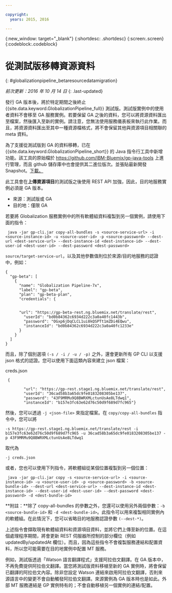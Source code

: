 ```yaml
---

copyright:
  years: 2015, 2016

---
```


{:new_window: target="_blank"}
{:shortdesc: .shortdesc}
{:screen:.screen}
{:codeblock:.codeblock}

# 從測試版移轉資源資料
{: #globalizationpipeline_betaresourcedatamigration}

*前次更新：2016 年 10 月 14 日*
{: .last-updated}

發行 GA 版本後，將於特定期間之後終止 {{site.data.keyword.GlobalizationPipeline_full}} 測試版。測試版實例中的使用者資料不會移至 GA 服務實例。若要保留 GA 之後的資料，您可以將資源資料匯出至檔案，然後匯入至新的實例。請注意，您無法使用服務儀表板來執行此作業。而且，將資源資料匯出至其中一種資源檔格式，將不會保留其他與資源項目相關聯的 meta 資料。

為了支援從測試版到 GA 的資料移轉，已在 {{site.data.keyword.GlobalizationPipeline_short}} 的 Java 指令行工具中新增功能。該工具的原始檔於 https://github.com/IBM-Bluemix/gp-java-tools 上進行管理，而且 github 儲存庫中也會提供其二進位版次。並張貼最新開發 Snapshot。[下載。](https://w3-connections.ibm.com/communities/service/html/communityview?communityUuid=589d87cf-d0c7-4e06-ab95-4108547f90aa#fullpageWidgetId=Wa22bb771e29b_4aa9_a114_cfe53fda2cc8&file=5cdaf089-ec7c-4881-b5a0-7ab651491237)

此工具會在**上傳資源項目**的測試版之後使用 REST API 加強，因此，目的地服務實例必須是 GA 版本。 
* 來源：測試版或 GA
* 目的地：僅限 GA

若要將 Globalization 服務實例中的所有軟體組資料複製到另一個實例，請使用下面的指令：

```
 java -jar gp-cli.jar copy-all-bundles -s <source-service-url> -i <source-instance-id> -u <source-user-id> -p <source-password> --dest-url <dest-service-url> --dest-instance-id <dest-instance-id> --dest-user-id <dest-user-id> --dest-password <dest-password>
```


`source/target-service-url`，以及其他參數值則位於來源/目的地服務的認證中，例如：

 

```
{
  "gp-beta": [
    {
      "name": "Globalization Pipeline-7x",
      "label": "gp-beta",
      "plan": "gp-beta-plan",
      "credentials": {
 

      "url": "https://gp-beta-rest.ng.bluemix.net/translate/rest",
        "userId": "bd0b84362c6934d222c3a0a40fc1443b",
        "password": "OGxp6jDqCLCL1ui8kQSPTt1mZDi4EQwu",
        "instanceId": "bd0b84362c6934d222c3a0a40fc1233e"
      }
    }
  ]
}
```
而且，除了個別選項 `(-s / -i / -u / -p)` 之外，還會更新所有 GP CLI 以支援 json 格式的認證。您可以使用下面這類內容來建立 json 檔案：

creds.json 
 
```
 {

        "url": "https://gp-rest.stage1.ng.bluemix.net/translate/rest",
        "userId": "36cad58b3a65dc9fe0183208305be137",
        "password": "43F9MRMu9Q8BWRXMLctunUsAe8LTdwq1",
        "instanceId": "b157e3fc63e62d76c50d9f689d7fc965"} 
```
然後，您可以透過 `-j <json-file>` 來指定檔案。在 `copy/copy-all-bundles` 指令中，您可以將

```
-s https://gp-rest.stage1.ng.bluemix.net/translate/rest -i b157e3fc63e62d76c50d9f689d7fc965 -u 36cad58b3a65dc9fe0183208305be137 -p 43F9MRMu9Q8BWRXMLctunUsAe8LTdwq1
```

取代為

`-j creds.json `
 
或者，您也可以使用下列指令，將軟體組從某個位置複製到另一個位置： 

```
 java -jar gp-cli.jar copy -s <source-service-url> -i <source-instance-id> -u <source-user-id> -p <source-password> -b <source-bundle-id> --dest-url <dest-service-url> --dest-instance-id <dest-instance-id> --dest-user-id <dest-user-id> --dest-password <dest-password> -d <dest-bundle-id>
```


**附註：**除了 copy-all-bundles 的參數之外，您還可以使用另外兩個參數：`-b <source-bundle-id>` 和 `-d <dest-bundle-id>`。此指令可以用來複製相同實例內的軟體組。在此情況下，您可以省略目的地服務認證參數 `(--dest-*)`。





上述指令會擷取現有軟體組資料和資源項目資料，並將它們上傳至新的位置。在這個處理程序期間，將會更新 REST 伺服器所控制的部分欄位（例如 updatedBy/updatedAt 欄位）。而且，因為這些指令不會複製服務連結和配置資料，所以您可能需要在目的地實例中配置 MT 服務。





例如，測試版透過「Watson 語言翻譯程式」支援阿拉伯文翻譯。在 GA 版本中，不再免費提供阿拉伯文翻譯。當您將測試版資料移植至新的 GA 實例時，將會保留已翻譯的阿拉伯文內容。除非您設定 Watson 連結來啟用阿拉伯文翻譯，否則來源語言中的變更不會自動觸發阿拉伯文翻譯。來源實例為 GA 版本時也是如此。外部 MT 服務連結是 GP 實例特有的；不會自動移植另一個實例的連結/配置。




 

